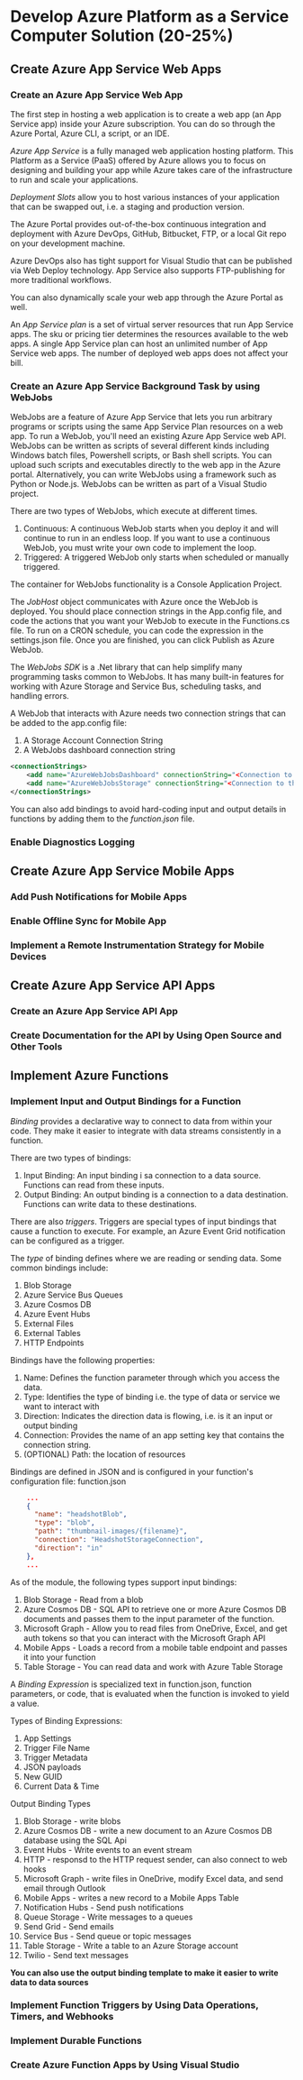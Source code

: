 # Develop Azure Platform as a Service Computer Solution (20-25%)

## Create Azure App Service Web Apps

### Create an Azure App Service Web App
The first step in hosting a web application is to create a web app (an App Service app) inside your Azure subscription.  You can do so through the Azure Portal, Azure CLI, a script, or an IDE.

_Azure App Service_ is a fully managed web application hosting platform.  This Platform as a Service (PaaS) offered by Azure allows you to focus on designing and building your app while Azure takes care of the infrastructure to run and scale your applications.

_Deployment Slots_ allow you to host various instances of your application that can be swapped out, i.e. a staging and production version.

The Azure Portal provides out-of-the-box continuous integration and deployment with Azure DevOps, GitHub, Bitbucket, FTP, or a local Git repo on your development machine.

Azure DevOps also has tight support for Visual Studio that can be published via Web Deploy technology.  App Service also supports FTP-publishing for more traditional workflows.

You can also dynamically scale your web app through the Azure Portal as well.

An _App Service plan_ is a set of virtual server resources that run App Service apps.  The sku or pricing tier determines the resources available to the web apps.  A single App Service plan can host an unlimited number of App Service web apps.  The number of deployed web apps does not affect your bill.

### Create an Azure App Service Background Task by using WebJobs
WebJobs are a feature of Azure App Service that lets you run arbitrary programs or scripts using the same App Service Plan resources on a web app.  To run a WebJob, you'll need an existing Azure App Service web API.  WebJobs can be written as scripts of several different kinds including Windows batch files, Powershell scripts, or Bash shell scripts.  You can upload such scripts and executables directly to the web app in the Azure portal.  Alternatively, you can write WebJobs using a framework such as Python or Node.js.  WebJobs can be written as part of a Visual Studio project.

There are two types of WebJobs, which execute at different times.
1) Continuous: A continuous WebJob starts when you deploy it and will continue to run in an endless loop. If you want to use a continuous WebJob, you must write your own code to implement the loop.
2) Triggered: A triggered WebJob only starts when scheduled or manually triggered.

The container for WebJobs functionality is a Console Application Project.

The _JobHost_ object communicates with Azure once the WebJob is deployed.  You should place connection strings in the App.config file, and code the actions that you want your WebJob to execute in the Functions.cs file.  To run on a CRON schedule, you can code the expression in the settings.json file.  Once you are finished, you can click Publish as Azure WebJob.

The _WebJobs SDK_ is a .Net library that can help simplify many programming tasks common to WebJobs.  It has many built-in features for working with Azure Storage and Service Bus, scheduling tasks, and handling errors.  

A WebJob that interacts with Azure needs two connection strings that can be added to the app.config file:
1) A Storage Account Connection String
2) A WebJobs dashboard connection string

```XML
<connectionStrings>
    <add name="AzureWebJobsDashboard" connectionString="<Connection to the dashboard storage account>" />
    <add name="AzureWebJobsStorage" connectionString="<Connection to the monitored storage account>" />
</connectionStrings>
```

You can also add bindings to avoid hard-coding input and output details in functions by adding them to the _function.json_ file.

### Enable Diagnostics Logging

## Create Azure App Service Mobile Apps

### Add Push Notifications for Mobile Apps

### Enable Offline Sync for Mobile App

### Implement a Remote Instrumentation Strategy for Mobile Devices

## Create Azure App Service API Apps

### Create an Azure App Service API App

### Create Documentation for the API by Using Open Source and Other Tools

## Implement Azure Functions

### Implement Input and Output Bindings for a Function
_Binding_ provides a declarative way to connect to data from within your code.  They make it easier to integrate with data streams consistently in a function.

There are two types of bindings:
1) Input Binding: An input binding i sa connection to a data source.  Functions can read from these inputs.
2) Output Binding: An output binding is a connection to a data destination.  Functions can write data to these destinations.

There are also _triggers_.  Triggers are special types of input bindings that cause a function to execute.  For example, an Azure Event Grid notification can be configured as a trigger.

The _type_ of binding defines where we are reading or sending data.  Some common bindings include:
1) Blob Storage
2) Azure Service Bus Queues
3) Azure Cosmos DB
4) Azure Event Hubs
5) External Files
6) External Tables
7) HTTP Endpoints

Bindings have the following properties:
1) Name: Defines the function parameter through which you access the data.
2) Type: Identifies the type of binding i.e. the type of data or service we want to interact with
3) Direction: Indicates the direction data is flowing, i.e. is it an input or output binding
4) Connection: Provides the name of an app setting key that contains the connection string.
5) (OPTIONAL) Path: the location of resources

Bindings are defined in JSON and is configured in your function's configuration file: function.json

```JSON
    ...
    {
      "name": "headshotBlob",
      "type": "blob",
      "path": "thumbnail-images/{filename}",
      "connection": "HeadshotStorageConnection",
      "direction": "in"
    },
    ...
```

As of the module, the following types support input bindings:
1) Blob Storage - Read from a blob
2) Azure Cosmos DB - SQL API to retrieve one or more Azure Cosmos DB documents and passes them to the input parameter of the function.
3) Microsoft Graph - Allow you to read files from OneDrive, Excel, and get auth tokens so that you can interact with the Microsoft Graph API
4) Mobile Apps - Loads a record from a mobile table endpoint and passes it into your function
5) Table Storage - You can read data and work with Azure Table Storage

A _Binding Expression_ is specialized text in function.json, function parameters, or code, that is evaluated when the function is invoked to yield a value.

Types of Binding Expressions:
1) App Settings
2) Trigger File Name
3) Trigger Metadata
4) JSON payloads
5) New GUID
6) Current Data & Time

Output Binding Types
1) Blob Storage - write blobs
2) Azure Cosmos DB - write a new document to an Azure Cosmos DB database using the SQL Api
3) Event Hubs - Write events to an event stream
4) HTTP - responsd to the HTTP request sender, can also connect to web hooks
5) Microsoft Graph - write files in OneDrive, modify Excel data, and send email through Outlook
6) Mobile Apps - writes a new record to a Mobile Apps Table
7) Notification Hubs - Send push notifications
8) Queue Storage - Write messages to a queues
9) Send Grid - Send emails
10) Service Bus - Send queue or topic messages
11) Table Storage - Write a table to an Azure Storage account
12) Twilio - Send text messages

**You can also use the output binding template to make it easier to write data to data sources**



### Implement Function Triggers by Using Data Operations, Timers, and Webhooks

### Implement Durable Functions

### Create Azure Function Apps by Using Visual Studio